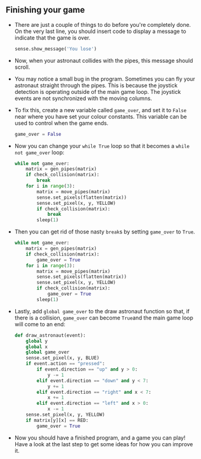## Finishing your game
- There are just a couple of things to do before you're completely done. On the very last line, you should insert code to display a message to indicate that the game is over.

    ```python
    sense.show_message('You lose')
    ```

- Now, when your astronaut collides with the pipes, this message should scroll.

- You may notice a small bug in the program. Sometimes you can fly your astronaut straight through the pipes. This is because the joystick detection is operating outside of the main game loop. The joystick events are not synchronized with the moving columns.


- To fix this, create a new variable called `game_over`, and set it to `False` near where you have set your colour constants. This variable can be used to control when the game ends.

    ```python
    game_over = False
    ```

- Now you can change your `while True` loop so that it becomes a `while not game_over` loop:

    ```python
    while not game_over:
        matrix = gen_pipes(matrix)
        if check_collision(matrix):
            break
        for i in range(3):
            matrix = move_pipes(matrix)
            sense.set_pixels(flatten(matrix))
            sense.set_pixel(x, y, YELLOW)   
            if check_collision(matrix):
                break
            sleep(1)
    ```

- Then you can get rid of those nasty `break`s by setting `game_over` to `True`.

    ```python
    while not game_over:
        matrix = gen_pipes(matrix)
        if check_collision(matrix):
            game_over = True
        for i in range(3):
            matrix = move_pipes(matrix)
            sense.set_pixels(flatten(matrix))
            sense.set_pixel(x, y, YELLOW)   
            if check_collision(matrix):
                game_over = True
            sleep(1)
    ```
- Lastly, add `global game_over` to the draw astronaut function so that, if there is a collision, `game_over` can become `True`and the main game loop will come to an end:

    ```python
    def draw_astronaut(event):
        global y
        global x
        global game_over
        sense.set_pixel(x, y, BLUE)
        if event.action == "pressed":
            if event.direction == "up" and y > 0:
                y -= 1
            elif event.direction == "down" and y < 7:
                y += 1
            elif event.direction == "right" and x < 7:
                x += 1
            elif event.direction == "left" and x > 0:
                x -= 1
        sense.set_pixel(x, y, YELLOW)
        if matrix[y][x] == RED:
            game_over = True
    ```

- Now you should have a finished program, and a game you can play! Have a look at the last step to get some ideas for how you can improve it.
